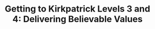 ---
title: "Getting to Kirkpatrick Levels 3 and 4: Delivering Believable Values"
provider: Training Magazine Network
link: http://www.trainingmagnetwork.com/events/86
category: instuctional-design
format: webinar
location: Professional Development Program
hours: 1
---